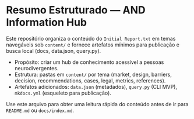 # Resumo Estruturado — AND Information Hub

Este repositório organiza o conteúdo do `Initial Report.txt` em temas navegáveis sob `content/` e fornece artefatos mínimos para publicação e busca local (docs, data.json, query.py).

- Propósito: criar um hub de conhecimento acessível a pessoas neurodivergentes.
- Estrutura: pastas em `content/` por tema (market, design, barriers, decision, recommendations, cases, legal, metrics, references).
- Artefatos adicionados: `data.json` (metadados), `query.py` (CLI MVP), `mkdocs.yml` (esqueleto para publicação).

Use este arquivo para obter uma leitura rápida do conteúdo antes de ir para `README.md` ou `docs/index.md`.
